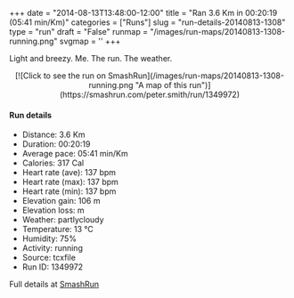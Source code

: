 +++
date = "2014-08-13T13:48:00-12:00"
title = "Ran 3.6 Km in 00:20:19 (05:41 min/Km)"
categories = ["Runs"]
slug = "run-details-20140813-1308"
type = "run"
draft = "False"
runmap = "/images/run-maps/20140813-1308-running.png"
svgmap = '<polyline points="53 6, 52 1, 50 2, 0 51, 25 67, 26 68, 49 73, 51 76, 60 95, 79 99, 87 91, 95 86, 100 71, 95 61, 85 58, 84 58, 77 53, 69 41, 65 28, 60 25">'
+++

Light and breezy. Me. The run. The weather. 



<!--more-->

<center>
[![Click to see the run on SmashRun](/images/run-maps/20140813-1308-running.png "A map of this run")](https://smashrun.com/peter.smith/run/1349972)
</center>

#### Run details

* Distance: 3.6 Km
* Duration: 00:20:19
* Average pace: 05:41 min/Km
* Calories: 317 Cal
* Heart rate (ave): 137 bpm
* Heart rate (max): 137 bpm
* Heart rate (min): 137 bpm
* Elevation gain: 106 m
* Elevation loss:  m
* Weather: partlycloudy
* Temperature: 13 &deg;C
* Humidity: 75%
* Activity: running
* Source: tcxfile
* Run ID: 1349972

Full details at [SmashRun](https://smashrun.com/peter.smith/run/1349972)